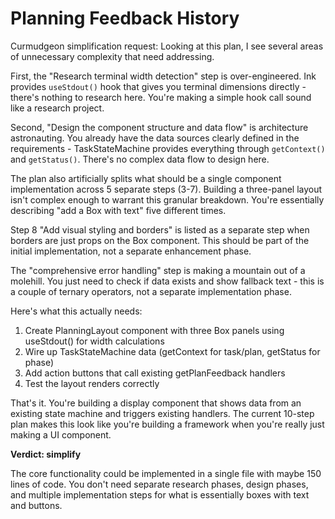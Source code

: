 # Planning Feedback History

Curmudgeon simplification request: Looking at this plan, I see several areas of unnecessary complexity that need addressing.

First, the "Research terminal width detection" step is over-engineered. Ink provides `useStdout()` hook that gives you terminal dimensions directly - there's nothing to research here. You're making a simple hook call sound like a research project.

Second, "Design the component structure and data flow" is architecture astronauting. You already have the data sources clearly defined in the requirements - TaskStateMachine provides everything through `getContext()` and `getStatus()`. There's no complex data flow to design here.

The plan also artificially splits what should be a single component implementation across 5 separate steps (3-7). Building a three-panel layout isn't complex enough to warrant this granular breakdown. You're essentially describing "add a Box with text" five different times.

Step 8 "Add visual styling and borders" is listed as a separate step when borders are just props on the Box component. This should be part of the initial implementation, not a separate enhancement phase.

The "comprehensive error handling" step is making a mountain out of a molehill. You just need to check if data exists and show fallback text - this is a couple of ternary operators, not a separate implementation phase.

Here's what this actually needs:

1. Create PlanningLayout component with three Box panels using useStdout() for width calculations
2. Wire up TaskStateMachine data (getContext for task/plan, getStatus for phase)  
3. Add action buttons that call existing getPlanFeedback handlers
4. Test the layout renders correctly

That's it. You're building a display component that shows data from an existing state machine and triggers existing handlers. The current 10-step plan makes this look like you're building a framework when you're really just making a UI component.

**Verdict: simplify**

The core functionality could be implemented in a single file with maybe 150 lines of code. You don't need separate research phases, design phases, and multiple implementation steps for what is essentially boxes with text and buttons.